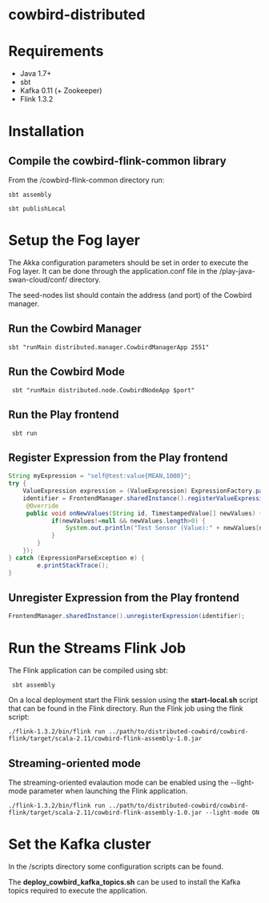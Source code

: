 # cowbird-distributed
# Requirements
* Java 1.7+
* sbt
* Kafka 0.11 (+ Zookeeper)
* Flink 1.3.2

# Installation
## Compile the cowbird-flink-common library
From the /cowbird-flink-common directory run:

`sbt assembly`

`sbt publishLocal`

# Setup the Fog layer
The Akka configuration parameters should be set in order to execute the Fog layer. It can be done through the application.conf file in the /play-java-swan-cloud/conf/ directory.

The seed-nodes list should contain the address (and port) of the Cowbird manager.

## Run the Cowbird Manager
`sbt "runMain distributed.manager.CowbirdManagerApp 2551"`

## Run the Cowbird Mode
` sbt "runMain distributed.node.CowbirdNodeApp $port"`

## Run the Play frontend 
` sbt run`

## Register Expression from the Play frontend
```Java
String myExpression = "self@test:value{MEAN,1000}";
try {
    ValueExpression expression = (ValueExpression) ExpressionFactory.parse(myExpression);
    identifier = FrontendManager.sharedInstance().registerValueExpression(expression, new ValueExpressionListener() {
     @Override
     public void onNewValues(String id, TimestampedValue[] newValues) {
            if(newValues!=null && newValues.length>0) {
                System.out.println("Test Sensor (Value):" + newValues[newValues.length-1].toString());
            }
        }
    });
} catch (ExpressionParseException e) {
        e.printStackTrace();
}
```


## Unregister Expression from the Play frontend
```Java
FrontendManager.sharedInstance().unregisterExpression(identifier);
```

# Run the Streams Flink Job
The Flink application can be compiled using sbt:

` sbt assembly`

On a local deployment start the Flink session using the **start-local.sh** script that can be found in the Flink directory.
Run the Flink job using the flink script:

`./flink-1.3.2/bin/flink run ../path/to/distributed-cowbird/cowbird-flink/target/scala-2.11/cowbird-flink-assembly-1.0.jar`

## Streaming-oriented mode
The streaming-oriented evalaution mode can be enabled using the --light-mode parameter when launching the Flink application.

`./flink-1.3.2/bin/flink run ../path/to/distributed-cowbird/cowbird-flink/target/scala-2.11/cowbird-flink-assembly-1.0.jar --light-mode ON`

# Set the Kafka cluster
In the /scripts directory some configuration scripts can be found.
 
The **deploy_cowbird_kafka_topics.sh** can be used to install the Kafka topics required to execute the application.




